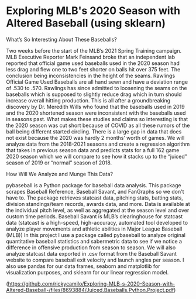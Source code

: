 # Exploring MLB's 2020 Season with Altered Baseball (using sklearn)


What’s So Interesting About These Baseballs?

Two weeks before the start of the MLB’s 2021 Spring Training campaign. MLB Executive Reporter Mark Feinsand broke that an independent lab reported that official game used baseballs used in the 2020 season had less drag and flew one to two feet shorter on balls hit over 375 feet. The conclusion being inconsistencies in the height of the seams. Rawlings Official Game Used Baseballs are all hand sewn and have a deviation range of .530 to .570. Rawlings has since admitted to loosening the seams on the baseballs which is supposed to slightly reduce drag which in turn should increase overall hitting production. This is all after a groundbreaking discovery by Dr. Meredith Wills who found that the baseballs used in 2019 and the 2020 shortened season were inconsistent with the baseballs used in seasons past. What makes these studies and claims so interesting is that the 2020 season was cut short because of COVID as all these rumors of the ball being different started circling. There is a large gap in data that does not exist because the 2020 was hardly 2 months’ worth of games. We will analyze data from the 2018-2021 seasons and create a regression algorithm that takes in previous season data and predicts stats for a full 162 game 2020 season which we will compare to see how it stacks up to the “juiced” season of 2019 or “normal” season of 2018.


How Will We Analyze and Munge This Data?

pybaseball is a Python package for baseball data analysis. This package scrapes Baseball Reference, Baseball Savant, and FanGraphs so we don't have to. The package retrieves statcast data, pitching stats, batting stats, division standings/team records, awards data, and more. Data is available at the individual pitch level, as well as aggregated at the season level and over custom time periods. Baseball Savant is MLB’s clearinghouse for statcast data (statcast is a high-speed, high-accuracy, automated tool developed to analyze player movements and athletic abilities in Major League Baseball (MLB))
In this project I use a package called pybaseball to analyze original quantitative baseball statistics and sabermetric data to see if we notice a difference in offensive production from season to season. We will also analyze statcast data exported in .csv format from the Baseball Savant website to compare baseball exit velocity and launch angles per season. I also use pandas for our data frames, seaborn and matplotlib for visualization purposes, and sklearn for our linear regression model.

(https://github.com/rickycamilo/Exploring-MLB-s-2020-Season-with-Altered-Baseball-/files/8693884/Juiced.Baseballs.Python.Project.pdf)
